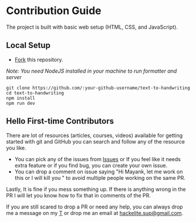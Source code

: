 # Contribution Guide 

The project is built with basic web setup (HTML, CSS, and JavaScript).

##  Local Setup

- [Fork](https://github.com/hackelite01/TextToHandwriting/fork) this repository.

*Note: You need NodeJS installed in your machine to run formatter and server*

```
git clone https://github.com/:your-github-username/text-to-handwriting
cd text-to-handwriting
npm install
npm run dev
```

##  Hello First-time Contributors

There are lot of resources (articles, courses, videos) available for getting started with git and GitHub you can search and follow any of the resource you like.

- You can pick any of the issues from [Issues](https://github.com/hackelite01/TextToHandwriting/issues) or If you feel like it needs extra feature or if you find bug, you can create your own issue.
- You can drop a comment on issue saying "Hi Mayank, let me work on this or I will kill you " to avoid multiple people working on the same PR.

Lastly, It is fine if you mess something up. If there is anything wrong in the PR I will let you know how to fix that in comments of the PR.

If you are still scared to drop a PR or need any help, you can always drop me a message on my [T](https://t.me/NonRootedInsaan) or drop me an email at hackelite.sup@gmail.com.
